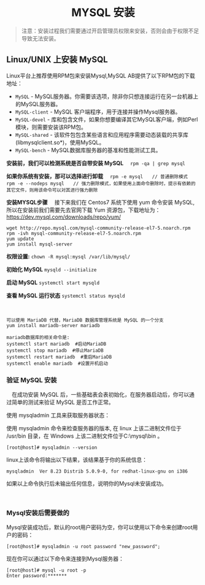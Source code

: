 # <center> MYSQL 安装

> 注意：安装过程我们需要通过开启管理员权限来安装，否则会由于权限不足导致无法安装。

## Linux/UNIX 上安装 MySQL
Linux平台上推荐使用RPM包来安装Mysql,MySQL AB提供了以下RPM包的下载地址：
- `MySQL` - MySQL服务器。你需要该选项，除非你只想连接运行在另一台机器上的MySQL服务器。
- `MySQL-client` - MySQL 客户端程序，用于连接并操作Mysql服务器。
- `MySQL-devel` - 库和包含文件，如果你想要编译其它MySQL客户端，例如Perl模块，则需要安装该RPM包。
- `MySQL-shared` - 该软件包包含某些语言和应用程序需要动态装载的共享库(libmysqlclient.so*)，使用MySQL。
- `MySQL-bench` - MySQL数据库服务器的基准和性能测试工具。
  
**安装前，我们可以检测系统是否自带安装 MySQL**
&emsp;`rpm -qa | grep mysql`

**如果你系统有安装，那可以选择进行卸载**
&emsp;`rpm -e mysql　　// 普通删除模式`
&emsp;`rpm -e --nodeps mysql　　// 强力删除模式，如果使用上面命令删除时，提示有依赖的其它文件，则用该命令可以对其进行强力删除`

**安装MYSQL步骤**
&emsp;接下来我们在 Centos7 系统下使用 yum 命令安装 MySQL,所以在安装前我们需要先去官网下载 Yum 资源包，下载地址为：https://dev.mysql.com/downloads/repo/yum/

```
wget http://repo.mysql.com/mysql-community-release-el7-5.noarch.rpm
rpm -ivh mysql-community-release-el7-5.noarch.rpm
yum update
yum install mysql-server
```

**权限设置:**
`chown -R mysql:mysql /var/lib/mysql/`

**初始化 MySQL**
`mysqld --initialize`

**启动 MySQL**
`systemctl start mysqld`

**查看 MySQL 运行状态**
`systemctl status mysqld`

<br>

```
可以使用 MariaDB 代替，MariaDB 数据库管理系统是 MySQL 的一个分支
yum install mariadb-server mariadb

mariadb数据库的相关命令是:
systemctl start mariadb  #启动MariaDB
systemctl stop mariadb  #停止MariaDB
systemctl restart mariadb  #重启MariaDB
systemctl enable mariadb  #设置开机启动
```

### 验证 MySQL 安装
&emsp;在成功安装 MySQL 后，一些基础表会表初始化，在服务器启动后，你可以通过简单的测试来验证 MySQL 是否工作正常。

使用 mysqladmin 工具来获取服务器状态：

使用 mysqladmin 命令来检查服务器的版本, 在 linux 上该二进制文件位于 /usr/bin 目录，在 Windows 上该二进制文件位于C:\mysql\bin 。

`[root@host]# mysqladmin --version`

linux上该命令将输出以下结果，该结果基于你的系统信息：

`mysqladmin  Ver 8.23 Distrib 5.0.9-0, for redhat-linux-gnu on i386`

如果以上命令执行后未输出任何信息，说明你的Mysql未安装成功。

<br>

### Mysql安装后需要做的
Mysql安装成功后，默认的root用户密码为空，你可以使用以下命令来创建root用户的密码：

`[root@host]# mysqladmin -u root password "new_password";`

现在你可以通过以下命令来连接到Mysql服务器：

```
[root@host]# mysql -u root -p
Enter password:*******
```